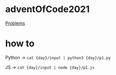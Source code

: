 # adventOfCode2021

[Problems](https://adventofcode.com/2021)

# how to

Python -> `cat {day}/input | python3 {day}/p1.py`

JS -> `cat {day}/input | node {day}/p1.js`